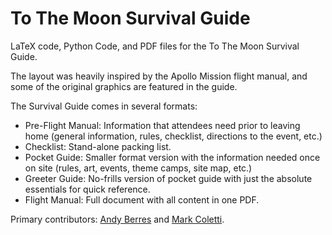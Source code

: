 # To The Moon Survival Guide
LaTeX code, Python Code, and PDF files for the To The Moon Survival Guide.

The layout was heavily inspired by the Apollo Mission flight manual, and some of the original graphics are featured in the guide.

The Survival Guide comes in several formats:
- Pre-Flight Manual: Information that attendees need prior to leaving home (general information, rules, checklist, directions to the event, etc.)
- Checklist: Stand-alone packing list.
- Pocket Guide: Smaller format version with the information needed once on site (rules, art, events, theme camps, site map, etc.)
- Greeter Guide: No-frills version of pocket guide with just the absolute essentials for quick reference.
- Flight Manual: Full document with all content in one PDF.

Primary contributors: [Andy Berres](https://github.com/q-rai) and [Mark Coletti](https://github.com/markcoletti).